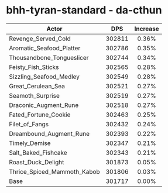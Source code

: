# bhh-tyran-standard - da-cthun
| Actor | DPS | Increase |
|---|:---:|:---:|
|Revenge_Served_Cold|302811|0.36%|
|Aromatic_Seafood_Platter|302786|0.35%|
|Thousandbone_Tongueslicer|302744|0.34%|
|Feisty_Fish_Sticks|302565|0.28%|
|Sizzling_Seafood_Medley|302549|0.28%|
|Great_Cerulean_Sea|302521|0.27%|
|Seamoth_Surprise|302519|0.27%|
|Draconic_Augment_Rune|302518|0.27%|
|Fated_Fortune_Cookie|302463|0.25%|
|Filet_of_Fangs|302432|0.24%|
|Dreambound_Augment_Rune|302393|0.22%|
|Timely_Demise|302347|0.21%|
|Salt_Baked_Fishcake|302343|0.21%|
|Roast_Duck_Delight|301873|0.05%|
|Thrice_Spiced_Mammoth_Kabob|301806|0.03%|
|Base|301717|0.00%|
